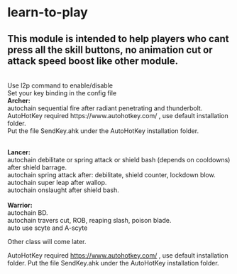 # learn-to-play
<p><h2>This module is intended to help players who cant press all the skill buttons, no animation cut or attack speed boost like other module.</h2><br>
Use l2p command to enable/disable<br>
Set your key binding in the config file<br>
<span><b>Archer:</b></span><br>
autochain sequential fire after radiant penetrating and thunderbolt.<br>
AutoHotKey required https://www.autohotkey.com/ , use default installation folder.<br>
Put the file SendKey.ahk under the AutoHotKey installation folder.</p>

<br>
<span><b>Lancer:</b></span><br>
autochain debilitate or spring attack or shield bash (depends on cooldowns) after shield barrage.<br>
autochain spring attack after: debilitate, shield counter, lockdown blow.<br>
autochain super leap after wallop.<br>
autochain onslaught after shield bash.<br>
<br>
<span><b>Warrior:</b></span><br>
autochain BD.<br>
autochain travers cut, ROB, reaping slash, poison blade.<br>
auto use scyte and A-scyte<br>

Other class will come later.
	
AutoHotKey required https://www.autohotkey.com/ , use default installation folder.
Put the file SendKey.ahk under the AutoHotKey installation folder.

